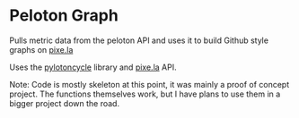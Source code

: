 # Peloton Graph

Pulls metric data from the peloton API and uses it to build Github style graphs on [pixe.la](https://docs.pixe.la/)

Uses the [pylotoncycle](https://github.com/justmedude/pylotoncycle) library and [pixe.la](https://docs.pixe.la/) API.

Note: Code is mostly skeleton at this point, it was mainly a proof of concept project. The functions themselves work, 
but I have plans to use them in a bigger project down the road.